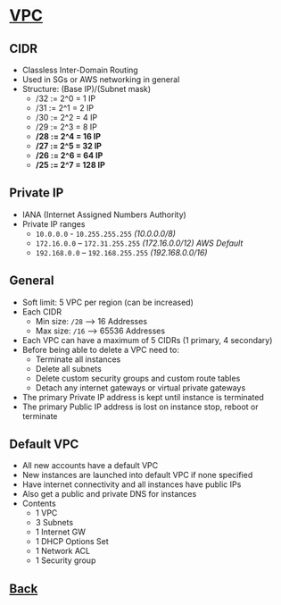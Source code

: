 # [VPC](../README.md)

## CIDR

* Classless Inter-Domain Routing
* Used in SGs or AWS networking in general
* Structure: (Base IP)/(Subnet mask)
	* /32 := 2^0 = 1 IP
	* /31 := 2^1 = 2 IP
	* /30 := 2^2 = 4 IP
	* /29 := 2^3 = 8 IP
	* __/28 := 2^4 = 16 IP__
	* __/27 := 2^5 = 32 IP__
	* __/26 := 2^6 = 64 IP__
	* __/25 := 2^7 = 128 IP__

## Private IP

* IANA (Internet Assigned Numbers Authority)
* Private IP ranges
	* `10.0.0.0` - `10.255.255.255` _(10.0.0.0/8)_
	* `172.16.0.0` – `172.31.255.255` _(172.16.0.0/12) AWS Default_
	* `192.168.0.0` – `192.168.255.255` _(192.168.0.0/16)_

## General

* Soft limit: 5 VPC per region (can be increased)
* Each CIDR
	* Min size: `/28` –> 16 Addresses
	* Max size: `/16` –> 65536 Addresses
* Each VPC can have a maximum of 5 CIDRs (1 primary, 4 secondary)
* Before being able to delete a VPC need to:
	* Terminate all instances
	* Delete all subnets
	* Delete custom security groups and custom route tables
	* Detach any internet gateways or virtual private gateways
* The primary Private IP address is kept until instance is terminated
* The primary Public IP address is lost on instance stop, reboot or terminate

## Default VPC

* All new accounts have a default VPC
* New instances are launched into default VPC if none specified
* Have internet connectivity and all instances have public IPs
* Also get a public and private DNS for instances
* Contents
	* 1 VPC
	* 3 Subnets
	* 1 Internet GW
	* 1 DHCP Options Set
	* 1 Network ACL
	* 1 Security group

## [Back](../README.md)